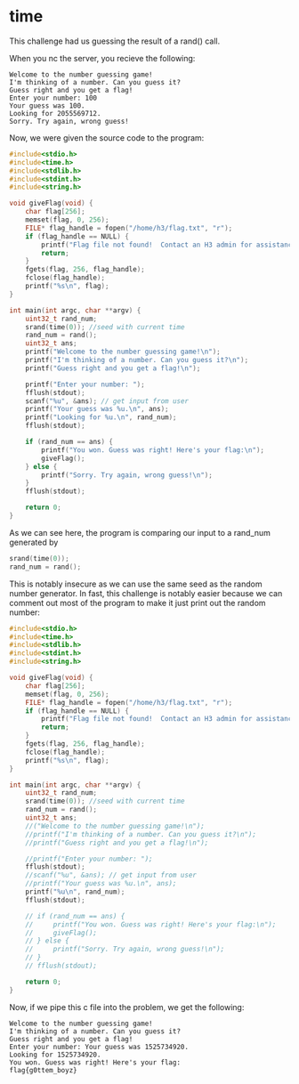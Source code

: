 # time

This challenge had us guessing the result of a rand() call.

When you nc the server, you recieve the following:
~~~text
Welcome to the number guessing game!
I'm thinking of a number. Can you guess it?
Guess right and you get a flag!
Enter your number: 100
Your guess was 100.
Looking for 2055569712.
Sorry. Try again, wrong guess!

~~~

Now, we were given the source code to the program:

~~~c
#include<stdio.h>
#include<time.h>
#include<stdlib.h>
#include<stdint.h>
#include<string.h>

void giveFlag(void) {
    char flag[256];
    memset(flag, 0, 256);
    FILE* flag_handle = fopen("/home/h3/flag.txt", "r");
    if (flag_handle == NULL) {
        printf("Flag file not found!  Contact an H3 admin for assistance.\n");
        return;
    }
    fgets(flag, 256, flag_handle);
    fclose(flag_handle);
    printf("%s\n", flag);
}

int main(int argc, char **argv) {
    uint32_t rand_num;
    srand(time(0)); //seed with current time
    rand_num = rand();
    uint32_t ans;
    printf("Welcome to the number guessing game!\n");
    printf("I'm thinking of a number. Can you guess it?\n");
    printf("Guess right and you get a flag!\n");

    printf("Enter your number: ");
    fflush(stdout);
    scanf("%u", &ans); // get input from user
    printf("Your guess was %u.\n", ans);
    printf("Looking for %u.\n", rand_num);
    fflush(stdout);

    if (rand_num == ans) {
        printf("You won. Guess was right! Here's your flag:\n");
        giveFlag();
    } else {
        printf("Sorry. Try again, wrong guess!\n");
    }
    fflush(stdout);

    return 0;
}

~~~

As we can see here, the program is comparing our input to a rand_num generated by
~~~c
srand(time(0));
rand_num = rand();
~~~

This is notably insecure as we can use the same seed as the random number generator. In fast, this challenge is notably easier because we can comment out most of the program to make it just print out the random number:

~~~c
#include<stdio.h>
#include<time.h>
#include<stdlib.h>
#include<stdint.h>
#include<string.h>

void giveFlag(void) {
    char flag[256];
    memset(flag, 0, 256);
    FILE* flag_handle = fopen("/home/h3/flag.txt", "r");
    if (flag_handle == NULL) {
        printf("Flag file not found!  Contact an H3 admin for assistance.\n");
        return;
    }
    fgets(flag, 256, flag_handle);
    fclose(flag_handle);
    printf("%s\n", flag);
}

int main(int argc, char **argv) {
    uint32_t rand_num;
    srand(time(0)); //seed with current time
    rand_num = rand();
    uint32_t ans;
    //("Welcome to the number guessing game!\n");
    //printf("I'm thinking of a number. Can you guess it?\n");
    //printf("Guess right and you get a flag!\n");

    //printf("Enter your number: ");
    fflush(stdout);
    //scanf("%u", &ans); // get input from user
    //printf("Your guess was %u.\n", ans);
    printf("%u\n", rand_num);
    fflush(stdout);

    // if (rand_num == ans) {
    //     printf("You won. Guess was right! Here's your flag:\n");
    //     giveFlag();
    // } else {
    //     printf("Sorry. Try again, wrong guess!\n");
    // }
    // fflush(stdout);

    return 0;
}
~~~

Now, if we pipe this c file into the problem, we get the following:

~~~text
Welcome to the number guessing game!
I'm thinking of a number. Can you guess it?
Guess right and you get a flag!
Enter your number: Your guess was 1525734920.
Looking for 1525734920.
You won. Guess was right! Here's your flag:
flag{g0ttem_boyz}
~~~
